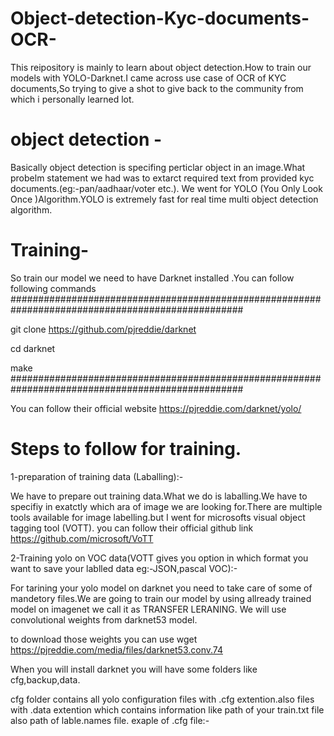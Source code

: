 # Object-detection-Kyc-documents-OCR-
This reipository is mainly to learn about object detection.How to train our models with YOLO-Darknet.I came across use case of OCR of KYC documents,So trying to give a shot to give back to the community from which i personally learned lot. 

# object detection -

Basically object detection is specifing perticlar object in an image.What probelm statement we had was to extarct required text from provided kyc documents.(eg:-pan/aadhaar/voter etc.).
We went for YOLO (You Only Look Once )Algorithm.YOLO is extremely fast for real time multi object detection algorithm. 

# Training-

So train our model we need to have Darknet installed .You can follow following commands
##################################################################################################
 
 git clone https://github.com/pjreddie/darknet 
 
 cd darknet
 
 make
##################################################################################################

You can follow their official website https://pjreddie.com/darknet/yolo/
# Steps to follow for training.
1-preparation of training data (Laballing):-

   
   We have to prepare out training data.What we do is laballing.We have to specifiy in exatctly which ara of image we are looking for.There are multiple tools available for image labelling.but I went for microsofts visual object tagging tool (VOTT).
you can follow their official github link https://github.com/microsoft/VoTT 

2-Training yolo on VOC data(VOTT gives you option in which format you want to save your lablled data eg:-JSON,pascal VOC):-

   For tarining your yolo model on darknet you need to take care of some of mandetory files.We are going to train our model by using allready trained model on imagenet we call it as TRANSFER LERANING. We will use convolutional weights from darknet53 model.
   
   to download those weights you can use wget https://pjreddie.com/media/files/darknet53.conv.74
   
   When you will install darknet you will have some folders like cfg,backup,data.
   
   cfg folder contains all yolo configuration files with .cfg extention.also files with .data extention which contains information like path of your train.txt file also path of lable.names file. 
exaple of .cfg file:-
